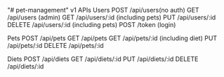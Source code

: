 "# pet-management" 
v1 APIs
Users
POST /api/users(no auth)
GET /api/users (admin)
GET /api/users/:id (including pets)
PUT /api/users/:id 
DELETE /api/users/:id (including pets)
POST /token (login)

Pets
POST /api/pets
GET /api/pets 
GET /api/pets/:id (including diet)
PUT /api/pets/:id
DELETE /api/pets/:id

Diets
POST /api/diets
GET /api/diets/:id
PUT /api/diets/:id
DELETE /api/diets/:id
